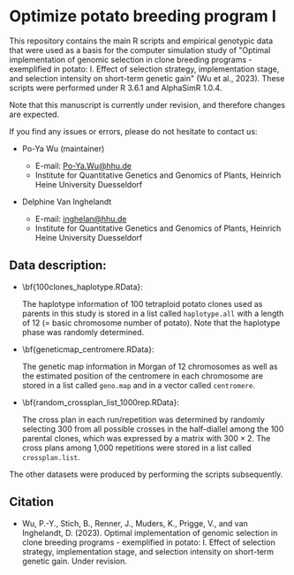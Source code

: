 # Optimize potato breeding program I

This repository contains the main R scripts and empirical genotypic data that were used as a basis for the computer simulation study of "Optimal implementation of genomic selection in clone breeding programs - exemplified in potato: I. Effect of selection strategy, implementation stage, and selection intensity on short-term genetic gain" (Wu et al., 2023). These scripts were performed under R 3.6.1 and AlphaSimR 1.0.4.

Note that this manuscript is currently under revision, and therefore changes are expected.

If you find any issues or errors, please do not hesitate to contact us:
* Po-Ya Wu (maintainer)
  - E-mail: Po-Ya.Wu@hhu.de
  - Institute for Quantitative Genetics and Genomics of Plants, Heinrich Heine University Duesseldorf 
  
* Delphine Van Inghelandt 
  - E-mail: inghelan@hhu.de
  - Institute for Quantitative Genetics and Genomics of Plants, Heinrich Heine University Duesseldorf 
  
## Data description:
* \bf{100clones_haplotype.RData}: 

  The haplotype information of 100 tetraploid potato clones used as parents in this study is stored in a list called `haplotype.all` with a length of 12 (= basic chromosome number of potato). Note that the haplotype phase was randomly determined.

* \bf{geneticmap_centromere.RData}:

  The genetic map information in Morgan of 12 chromosomes as well as the estimated position of the centromere in each chromosome are stored in a list called `geno.map` and in a vector called `centromere`.

* \bf{random_crossplan_list_1000rep.RData}:

  The cross plan in each run/repetition was determined by randomly selecting 300 from all possible crosses in the half-diallel among the 100 parental clones, which was expressed by a matrix with $300 \times 2$. The cross plans among 1,000 repetitions were stored in a list called `crossplan.list`. 
  
The other datasets were produced by performing the scripts subsequently. 
## Citation
* Wu, P.-Y., Stich, B., Renner, J., Muders, K., Prigge, V., and van Inghelandt, D. (2023). Optimal implementation of genomic selection in clone breeding programs - exemplified in potato: I. Effect of selection strategy, implementation stage, and selection intensity on short-term genetic gain. Under revision.